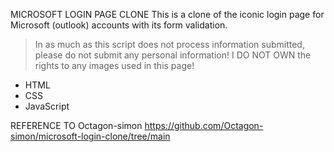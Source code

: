 MICROSOFT LOGIN PAGE CLONE
This is a clone of the iconic login page for Microsoft (outlook) accounts with its form validation.
> In as much as this script does not process information submitted, please do not submit any personal information!
> I DO NOT OWN the rights to any images used in this page!
- HTML
- CSS
- JavaScript
  

REFERENCE TO Octagon-simon
https://github.com/Octagon-simon/microsoft-login-clone/tree/main

